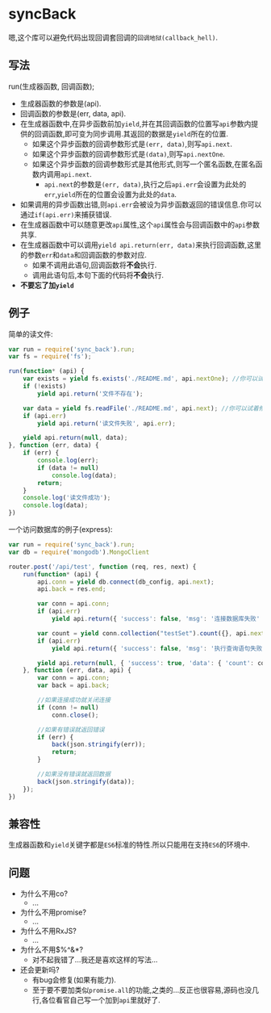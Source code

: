 # syncBack
嗯,这个库可以避免代码出现回调套回调的`回调地狱(callback_hell)`.

## 写法
run(生成器函数, 回调函数);
* 生成器函数的参数是(api).
* 回调函数的参数是(err, data, api).
* 在生成器函数中,在异步函数前加`yield`,并在其回调函数的位置写`api`参数内提供的回调函数,即可变为同步调用.其返回的数据是`yield`所在的位置.
    * 如果这个异步函数的回调参数形式是`(err, data)`,则写`api.next`.
    * 如果这个异步函数的回调参数形式是`(data)`,则写`api.nextOne`.
    * 如果这个异步函数的回调参数形式是其他形式,则写一个匿名函数,在匿名函数内调用`api.next`.
        * `api.next`的参数是`(err, data)`,执行之后`api.err`会设置为此处的`err`,`yield`所在的位置会设置为此处的`data`.
* 如果调用的异步函数出错,则`api.err`会被设为异步函数返回的错误信息.你可以通过`if(api.err)`来捕获错误.
* 在生成器函数中可以随意更改`api`属性,这个`api`属性会与回调函数中的`api`参数共享.
* 在生成器函数中可以调用`yield api.return(err, data)`来执行回调函数,这里的参数`err`和`data`和回调函数的参数对应.
    * 如果不调用此语句,回调函数将**不会**执行.
    * 调用此语句后,本句下面的代码将**不会**执行.
* **不要忘了加`yield`**

## 例子
简单的读文件:
```JavaScript
var run = require('sync_back').run;
var fs = require('fs');

run(function* (api) {
    var exists = yield fs.exists('./README.md', api.nextOne); //你可以试着修改文件名来模拟出错的情况
    if (!exists)
        yield api.return('文件不存在');

    var data = yield fs.readFile('./README.md', api.next); //你可以试着修改文件名来模拟出错的情况
    if (api.err)
        yield api.return('读文件失败', api.err);

    yield api.return(null, data);
}, function (err, data) {
    if (err) {
        console.log(err);
        if (data != null)
            console.log(data);
        return;
    }
    console.log('读文件成功');
    console.log(data);
})
```
一个访问数据库的例子(express):
```JavaScript
var run = require('sync_back').run;
var db = require('mongodb').MongoClient

router.post('/api/test', function (req, res, next) {
    run(function* (api) {
        api.conn = yield db.connect(db_config, api.next);
        api.back = res.end;

        var conn = api.conn;
        if (api.err)
            yield api.return({ 'success': false, 'msg': '连接数据库失败' });

        var count = yield conn.collection("testSet").count({}, api.next);
        if (api.err)
            yield api.return({ 'success': false, 'msg': '执行查询语句失败' });

        yield api.return(null, { 'success': true, 'data': { 'count': count } });
    }, function (err, data, api) {
        var conn = api.conn;
        var back = api.back;

        //如果连接成功就关闭连接
        if (conn != null)
            conn.close();

        //如果有错误就返回错误
        if (err) {
            back(json.stringify(err));
            return;
        }

        //如果没有错误就返回数据
        back(json.stringify(data));
    });
})
```

## 兼容性
生成器函数和`yield`关键字都是`ES6`标准的特性.所以只能用在支持`ES6`的环境中.

## 问题
* 为什么不用co?
    * ...
* 为什么不用promise?
    * ...
* 为什么不用RxJS?
    * ...
* 为什么不用$%^&*?
    * 对不起我错了...我还是喜欢这样的写法...
* 还会更新吗?
    * 有bug会修复(如果有能力).
    * 至于要不要加类似`promise.all`的功能,之类的...反正也很容易,源码也没几行,各位看官自己写一个加到`api`里就好了.